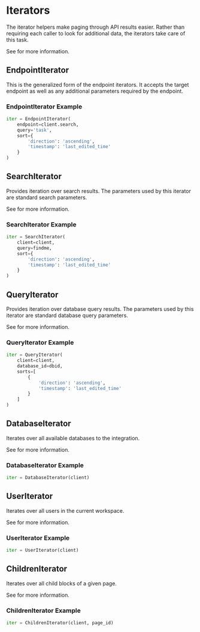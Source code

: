 # Iterators #

The iterator helpers make paging through API results easier.  Rather than requiring
each caller to look for additional data, the iterators take care of this task.

See [](https://developers.notion.com/reference/pagination) for more information.

## EndpointIterator ##

This is the generalized form of the endpoint iterators.  It accepts the target
endpoint as well as any additional parameters required by the endpoint.

### EndpointIterator Example ###

```python
iter = EndpointIterator(
    endpoint=client.search,
    query='task',
    sort={
        'direction': 'ascending',
        'timestamp': 'last_edited_time'
    }
)
```

## SearchIterator ##

Provides iteration over search results.  The parameters used by this iterator
are standard search parameters.

See [](https://developers.notion.com/reference/post-search) for more
information.

### SearchIterator Example ###

```python
iter = SearchIterator(
    client=client,
    query=findme,
    sort={
        'direction': 'ascending',
        'timestamp': 'last_edited_time'
    }
)
```

## QueryIterator ##

Provides iteration over database query results.  The parameters used by this
iterator are standard database query parameters.

See [](https://developers.notion.com/reference/post-database-query) for more
information.

### QueryIterator Example ###

```python
iter = QueryIterator(
    client=client,
    database_id=dbid,
    sorts=[
        {
            'direction': 'ascending',
            'timestamp': 'last_edited_time'
        }
    ]
)
```

## DatabaseIterator ##

Iterates over all available databases to the integration.

See [](https://developers.notion.com/reference/post-database-query) for more
information.

### DatabaseIterator Example ###

```python
iter = DatabaseIterator(client)
```

## UserIterator ##

Iterates over all users in the current workspace.

See [](https://developers.notion.com/reference/get-users) for more information.

### UserIterator Example ###

```python
iter = UserIterator(client)
```

## ChildrenIterator ##

Iterates over all child blocks of a given page.

See [](https://developers.notion.com/reference/get-block-children) for more
information.

### ChildrenIterator Example ###

```python
iter = ChildrenIterator(client, page_id)
```
